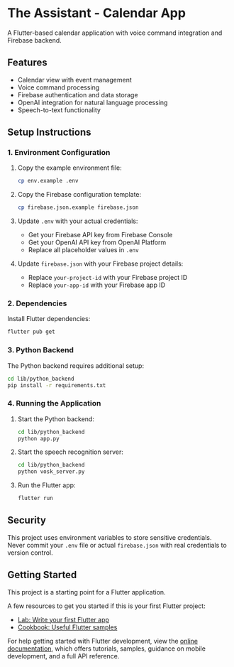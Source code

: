 # The Assistant - Calendar App

A Flutter-based calendar application with voice command integration and Firebase backend.

## Features

- Calendar view with event management
- Voice command processing
- Firebase authentication and data storage
- OpenAI integration for natural language processing
- Speech-to-text functionality

## Setup Instructions

### 1. Environment Configuration

1. Copy the example environment file:
   ```bash
   cp env.example .env
   ```

2. Copy the Firebase configuration template:
   ```bash
   cp firebase.json.example firebase.json
   ```

3. Update `.env` with your actual credentials:
   - Get your Firebase API key from Firebase Console
   - Get your OpenAI API key from OpenAI Platform
   - Replace all placeholder values in `.env`

4. Update `firebase.json` with your Firebase project details:
   - Replace `your-project-id` with your Firebase project ID
   - Replace `your-app-id` with your Firebase app ID

### 2. Dependencies

Install Flutter dependencies:
```bash
flutter pub get
```

### 3. Python Backend

The Python backend requires additional setup:

```bash
cd lib/python_backend
pip install -r requirements.txt
```

### 4. Running the Application

1. Start the Python backend:
   ```bash
   cd lib/python_backend
   python app.py
   ```

2. Start the speech recognition server:
   ```bash
   cd lib/python_backend
   python vosk_server.py
   ```

3. Run the Flutter app:
   ```bash
   flutter run
   ```

## Security

This project uses environment variables to store sensitive credentials. Never commit your `.env` file or actual `firebase.json` with real credentials to version control.

## Getting Started

This project is a starting point for a Flutter application.

A few resources to get you started if this is your first Flutter project:

- [Lab: Write your first Flutter app](https://docs.flutter.dev/get-started/codelab)
- [Cookbook: Useful Flutter samples](https://docs.flutter.dev/cookbook)

For help getting started with Flutter development, view the
[online documentation](https://docs.flutter.dev/), which offers tutorials,
samples, guidance on mobile development, and a full API reference.
